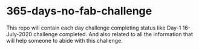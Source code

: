 # 365-days-no-fab-challenge
This repo will contain each day challenge completing status like Day-1 16-July-2020 challenge completed. And also related to all the information that will help someone to abide with this challenge.
